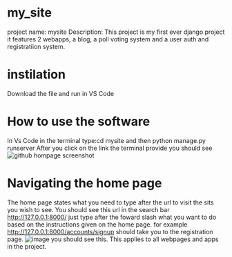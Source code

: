 # my_site
project name: mysite
Description: This project is my first ever django project it features 2 webapps, a blog, a poll voting system and a user auth and registratiion system.
# instilation
Download the file and run in VS Code
# How to use the software
In Vs Code in the terminal type:cd mysite and then python manage.py runserver
After you click on the link the terminal provide you should see ![github hompage screenshot](https://github.com/dogbless/my_site/assets/136506002/2b708a80-42c9-469b-bfed-47ad09bc676c)

# Navigating the home page 
The home page states what you need to type after the url to visit the sits you wish to see.
You should see this url in the search bar http://127.0.0.1:8000/ just type after the foward slash what you want to do based on the instructions given on the home page.
for example http://127.0.0.1:8000/accounts/signup should take you to the registration page.
![image](https://github.com/dogbless/my_site/assets/136506002/3635025c-adcc-403f-b2d6-c719a8caf0a5)
you should see this.
This applies to all webpages and apps in the project.



